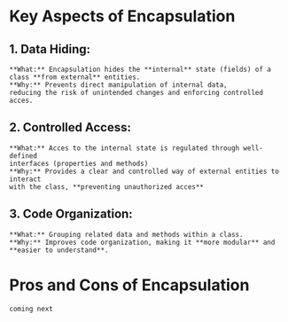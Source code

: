 # Key Aspects of Encapsulation

## 1. Data Hiding:
    **What:** Encapsulation hides the **internal** state (fields) of a class **from external** entities.
	**Why:** Prevents direct manipulation of internal data,
	reducing the risk of unintended changes and enforcing controlled acces.

## 2. Controlled Access:
	**What:** Acces to the internal state is regulated through well-defined
	interfaces (properties and methods)
	**Why:** Provides a clear and controlled way of external entities to interact
	with the class, **preventing unauthorized acces**

## 3. Code Organization:
	**What:** Grouping related data and methods within a class.
	**Why:** Improves code organization, making it **more modular** and **easier to understand**.

# Pros and Cons of Encapsulation
`coming next`